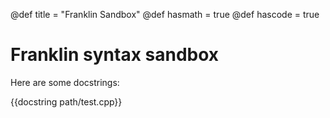 @def title = "Franklin Sandbox"
@def hasmath = true
@def hascode = true


# Franklin syntax sandbox

Here are some docstrings:

{{docstring path/test.cpp}}
